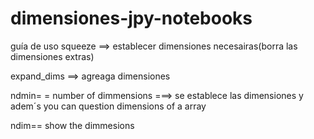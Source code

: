 # dimensiones-jpy-notebooks

guía de uso squeeze ==> establecer dimensiones necesairas(borra las dimensiones extras)

expand_dims ==> agreaga dimensiones

ndmin= = number of dimmensions ===> se establece las dimensiones y adem´s you can question dimensions of a array

ndim== show the dimmesions 

